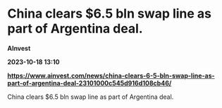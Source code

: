 # China clears $6.5 bln swap line as part of Argentina deal.
**AInvest**

**2023-10-18 13:10**

**https://www.ainvest.com/news/china-clears-6-5-bln-swap-line-as-part-of-argentina-deal-23101000c545d916d108cb46/**

China clears $6.5 bln swap line as part of Argentina deal.